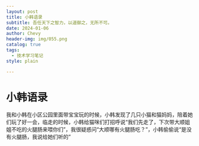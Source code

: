 ```yaml
---
layout: post
title: 小韩语录
subtitle: 吾任天下之智力，以道御之，无所不可。
date: 2024-01-06
author: Chevy
header-img: img/055.png
catalog: true
tags:
  - 技术学习笔记
style: plain

---
```


# 小韩语录

我和小韩在小区公园里面带宝宝玩的时候，小韩发现了几只小猫和猫妈妈，陪着她们玩了好一会，临走的时候，小韩给猫咪们打招呼说“我们先走了，下次带大顺姐姐不吃的火腿肠来喂你们”，我很疑惑问“大顺哪有火腿肠吃？”，小韩偷偷说“是没有火腿肠，我说给她们听的”


